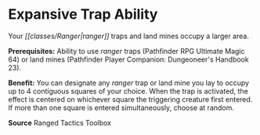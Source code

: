 ﻿---
cssclass: [feats]

---
# Expansive Trap Ability

Your _[[classes/Ranger|ranger]]_ traps and land mines occupy a larger area.

**Prerequisites:** Ability to use _ranger_ traps (Pathfinder RPG Ultimate Magic 64) or land mines (Pathfinder Player Companion: Dungeoneer's Handbook 23).

**Benefit:** You can designate any _ranger_ trap or land mine you lay to occupy up to 4 contiguous squares of your choice. When the trap is activated, the effect is centered on whichever square the triggering creature first entered. If more than one square is entered simultaneously, choose at random.

**Source** Ranged Tactics Toolbox